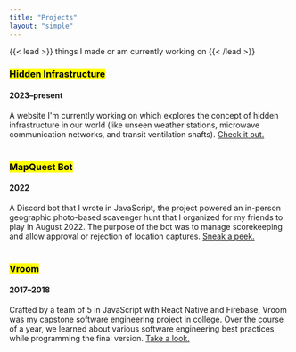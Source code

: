 ```yaml
---
title: "Projects"
layout: "simple"
---
```

{{< lead >}}
things I made or am currently working on
{{< /lead >}}
<h3><mark>Hidden Infrastructure</mark></h3>
<h4>2023–present</h4>
A website I'm currently working on which explores the concept of hidden infrastructure in our world (like unseen weather stations, microwave communication networks, and transit ventilation shafts). <a target="_blank" href="https://hiddeninfra.com">Check it out.</a><br/>
<br/>
<h3><mark>MapQuest Bot</mark></h3>
<h4>2022</h4>
A Discord bot that I wrote in JavaScript, the project powered an in-person geographic photo-based scavenger hunt that I organized for my friends to play in August 2022. The purpose of the bot was to manage scorekeeping and allow approval or rejection of location captures. <a target="_blank" href="https://github.com/connickshields/mapquest-bot">Sneak a peek.</a><br/>
<br/>
<h3><mark>Vroom</mark></h3>
<h4>2017–2018</h4>
Crafted by a team of 5 in JavaScript with React Native and Firebase, Vroom was my capstone software engineering project in college. Over the course of a year, we learned about various software engineering best practices while programming the final version. <a target="_blank" href="https://github.com/eltoncrego/revi-tech-web">Take a look.</a>